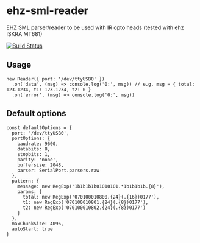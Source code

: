 # ehz-sml-reader
EHZ SML parser/reader to be used with IR opto heads (tested with ehz ISKRA MT681)

[![Build Status](https://travis-ci.org/z0mt3c/ehz-sml-reader.svg?branch=master)](https://travis-ci.org/z0mt3c/ehz-sml-reader)

## Usage

```
new Reader({ port: '/dev/ttyUSB0' })
  .on('data', (msg) => console.log('0:', msg)) // e.g. msg = { total: 123.1234, t1: 123.1234, t2: 0 }
  .on('error', (msg) => console.log('0:', msg))
```

## Default options

```
const defaultOptions = {
  port: '/dev/ttyUSB0',
  portOptions: {
    baudrate: 9600,
    databits: 8,
    stopbits: 1,
    parity: 'none',
    buffersize: 2048,
    parser: SerialPort.parsers.raw
  },
  pattern: {
    message: new RegExp('1b1b1b1b01010101.*1b1b1b1b.{8}'),
    params: {
      total: new RegExp('070100010800.{24}(.{16})0177'),
      t1: new RegExp('070100010801.{24}(.{8})0177'),
      t2: new RegExp('070100010802.{24}(.{8})0177')
    }
  },
  maxChunkSize: 4096,
  autoStart: true
}
```